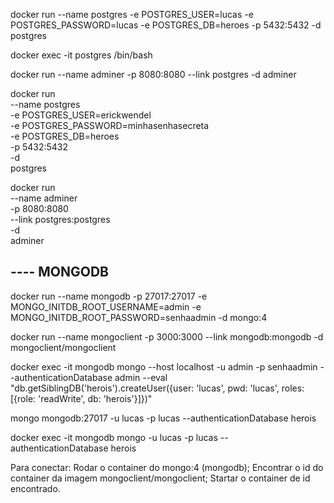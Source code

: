docker run --name postgres -e POSTGRES_USER=lucas -e POSTGRES_PASSWORD=lucas -e POSTGRES_DB=heroes -p 5432:5432 -d postgres

docker exec -it postgres /bin/bash

docker run --name adminer -p 8080:8080 --link postgres -d adminer



docker run \
    --name postgres \
    -e POSTGRES_USER=erickwendel \
    -e POSTGRES_PASSWORD=minhasenhasecreta \
    -e POSTGRES_DB=heroes \
    -p 5432:5432 \
    -d \
    postgres

docker run \
    --name adminer \
    -p 8080:8080 \
    --link postgres:postgres \
    -d \
    adminer

## ---- MONGODB
docker run --name mongodb -p 27017:27017 -e MONGO_INITDB_ROOT_USERNAME=admin -e MONGO_INITDB_ROOT_PASSWORD=senhaadmin -d mongo:4

docker run --name mongoclient -p 3000:3000 --link mongodb:mongodb -d mongoclient/mongoclient

docker exec -it mongodb mongo --host localhost -u admin -p senhaadmin --authenticationDatabase admin --eval "db.getSiblingDB('herois').createUser({user: 'lucas', pwd: 'lucas', roles: [{role: 'readWrite', db: 'herois'}]})"

 mongo mongodb:27017  -u lucas -p lucas --authenticationDatabase herois

 docker exec -it mongodb mongo -u lucas -p lucas --authenticationDatabase herois

Para conectar:
Rodar o container do mongo:4 (mongodb);
Encontrar o id do container da imagem mongoclient/mongoclient;
Startar o container de id encontrado.
